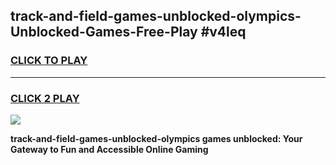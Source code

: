 
## track-and-field-games-unblocked-olympics-Unblocked-Games-Free-Play #v4leq
<h3>
<a href="https://us.freeplayer.one?title=track-and-field-games-unblocked-olympics&ref=9M">CLICK TO PLAY</a></h3>
<hr>

<h3>
<a href="https://us.freeplayer.one?title=track-and-field-games-unblocked-olympics&ref=9M">CLICK 2 PLAY</a>
  
</h3>

<a href="https://us.freeplayer.one?title=track-and-field-games-unblocked-olympics&ref=9M"><img src="https://clearcache.store/games.png"></a>


**track-and-field-games-unblocked-olympics games unblocked: Your Gateway to Fun and Accessible Online Gaming**
